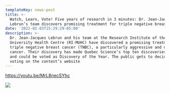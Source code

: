 ```yaml
---
templateKey: news-post
title: >-
  Watch, Learn, Vote! Five years of research in 3 minutes: Dr. Jean-Jacques
  Lebrun’s team discovers promising treatment for triple negative breast cancer
date: '2022-02-03T15:29:29-05:00'
description: >-
  Dr. Jean-Jacques Lebrun and his team at the Research Institute of the McGill
  University Health Centre (RI-MUHC) have discovered a promising treatment for
  triple negative breast cancer (TNBC), a particularly aggressive and deadly
  cancer. Their discovery has made Quebec Science’s top ten discoveries of 2021
  and could be voted as Discovery of the Year. The public gets to decide by
  voting on the contest’s website
---
```

<https://youtu.be/MrL8necSYhc>

![](/img/capsule-video-feb-2022.png)
